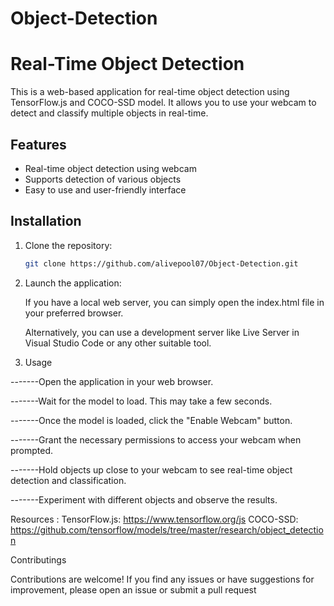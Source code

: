 # Object-Detection


# Real-Time Object Detection

This is a web-based application for real-time object detection using TensorFlow.js and COCO-SSD model. It allows you to use your webcam to detect and classify multiple objects in real-time.

## Features

- Real-time object detection using webcam
- Supports detection of various objects
- Easy to use and user-friendly interface

## Installation

1. Clone the repository:

   ```bash
   git clone https://github.com/alivepool07/Object-Detection.git


2. Launch the application:

      If you have a local web server, you can simply open the index.html file in your preferred browser.

      Alternatively, you can use a development server like Live Server in Visual Studio Code or any other suitable tool.



3. Usage


-------Open the application in your web browser.

-------Wait for the model to load. This may take a few seconds.

-------Once the model is loaded, click the "Enable Webcam" button.

-------Grant the necessary permissions to access your webcam when prompted.

-------Hold objects up close to your webcam to see real-time object detection and classification.

-------Experiment with different objects and observe the results.





Resources :
TensorFlow.js: https://www.tensorflow.org/js
COCO-SSD: https://github.com/tensorflow/models/tree/master/research/object_detection


Contributings 

Contributions are welcome! If you find any issues or have suggestions for improvement, please open an issue or submit a pull request





